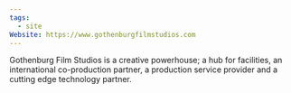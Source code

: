 ```yaml
---
tags:
  - site
Website: https://www.gothenburgfilmstudios.com
---
```


Gothenburg Film Studios is a creative powerhouse; a hub for facilities, an international co-production partner, a production service provider and a cutting edge technology partner.